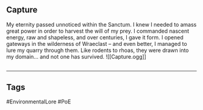 ## Capture
My eternity passed unnoticed within the Sanctum. I knew I needed to amass great power in order to harvest the will of my prey. I commanded nascent energy, raw and shapeless, and over centuries, I gave it form. I opened gateways in the wilderness of Wraeclast – and even better, I managed to lure my quarry through them. Like rodents to rhoas, they were drawn into my domain... and not one has survived.
![[Capture.ogg]]

##
---
## Tags
#EnvironmentalLore 
#PoE 